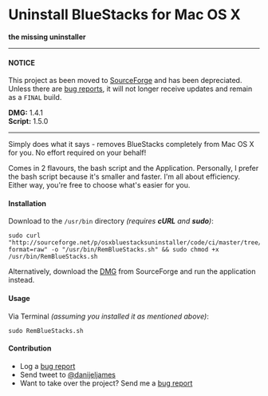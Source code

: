 Uninstall BlueStacks for Mac OS X
=================================

**the missing uninstaller**

-----

#### NOTICE	#
This project as been moved to [SourceForge](https://sourceforge.net/projects/osxbluestacksuninstaller/) and has been depreciated. Unless there are [bug reports](https://github.com/danijeljames/Uninstall-BlueStacks/issues/new), it will not longer receive updates and remain as a `FINAL` build.  
  
**DMG:** 1.4.1  
**Script:** 1.5.0

-----

Simply does what it says - removes BlueStacks completely from Mac OS X for you. No effort required on your behalf!  
  
Comes in 2 flavours, the bash script and the Application. Personally, I prefer the bash script because it's smaller and faster. I'm all about efficiency. Either way, you're free to choose what's easier for you. 

#### Installation #
Download to the `/usr/bin` directory _(requires **cURL** and **sudo**)_:
````
sudo curl "http://sourceforge.net/p/osxbluestacksuninstaller/code/ci/master/tree/RemBlueStacks.sh?format=raw" -o "/usr/bin/RemBlueStacks.sh" && sudo chmod +x /usr/bin/RemBlueStacks.sh
````
Alternatively, download the [DMG](http://sourceforge.net/projects/osxbluestacksuninstaller/files/1.4.1/UninstallBlueStacks.dmg/download) from SourceForge and run the application instead.

#### Usage #
Via Terminal _(assuming you installed it as mentioned above)_:
````
sudo RemBlueStacks.sh
````
#### Contribution #
- Log a [bug report](https://github.com/danijeljames/Uninstall-BlueStacks/issues/new)
- Send tweet to [@danijeljames](https://twitter.com/danijeljames)
- Want to take over the project? Send me a [bug report](https://github.com/danijeljames/Uninstall-BlueStacks/issues/new)
